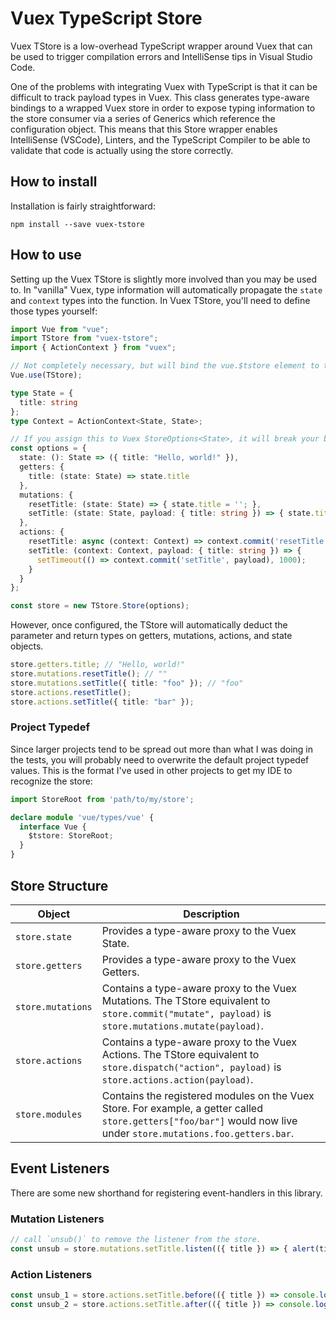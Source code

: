 # Vuex TypeScript Store

Vuex TStore is a low-overhead TypeScript wrapper around Vuex that can be used
to trigger compilation errors and IntelliSense tips in Visual Studio Code.

One of the problems with integrating Vuex with TypeScript is that it can be
difficult to track payload types in Vuex. This class generates type-aware
bindings to a wrapped Vuex store in order to expose typing information to the
store consumer via a series of Generics which reference the configuration
object. This means that this Store wrapper enables IntelliSense (VSCode),
Linters, and the TypeScript Compiler to be able to validate that code is
actually using the store correctly.

## How to install

Installation is fairly straightforward:

`npm install --save vuex-tstore`

## How to use

Setting up the Vuex TStore is slightly more involved than you may be used to.
In "vanilla" Vuex, type information will automatically propagate the `state`
and `context` types into the function. In Vuex TStore, you'll need to define
those types yourself:

```typescript
import Vue from "vue";
import TStore from "vuex-tstore";
import { ActionContext } from "vuex";

// Not completely necessary, but will bind the vue.$tstore element to the TStore
Vue.use(TStore);

type State = {
  title: string
};
type Context = ActionContext<State, State>;

// If you assign this to Vuex StoreOptions<State>, it will break your bindings.
const options = {
  state: (): State => ({ title: "Hello, world!" }),
  getters: {
    title: (state: State) => state.title
  },
  mutations: {
    resetTitle: (state: State) => { state.title = ''; },
    setTitle: (state: State, payload: { title: string }) => { state.title = payload.title; }
  },
  actions: {
    resetTitle: async (context: Context) => context.commit('resetTitle'),
    setTitle: (context: Context, payload: { title: string }) => {
      setTimeout(() => context.commit('setTitle', payload), 1000);
    }
  }
};

const store = new TStore.Store(options);
```

However, once configured, the TStore will automatically deduct the parameter
and return types on getters, mutations, actions, and state objects.

```typescript
store.getters.title; // "Hello, world!"
store.mutations.resetTitle(); // ""
store.mutations.setTitle({ title: "foo" }); // "foo"
store.actions.resetTitle();
store.actions.setTitle({ title: "bar" });
```

### Project Typedef

Since larger projects tend to be spread out more than what I was doing in the
tests, you will probably need to overwrite the default project typedef values.
This is the format I've used in other projects to get my IDE to recognize the
store:

```typescript
import StoreRoot from 'path/to/my/store';

declare module 'vue/types/vue' {
  interface Vue {
    $tstore: StoreRoot;
  }
}
```

## Store Structure

| Object            | Description                                                                                                                                                        |
| ----------------- | ------------------------------------------------------------------------------------------------------------------------------------------------------------------ |
| `store.state`     | Provides a type-aware proxy to the Vuex State.                                                                                                                     |
| `store.getters`   | Provides a type-aware proxy to the Vuex Getters.                                                                                                                   |
| `store.mutations` | Contains a type-aware proxy to the Vuex Mutations. The TStore equivalent to `store.commit("mutate", payload)` is `store.mutations.mutate(payload)`.                |
| `store.actions`   | Contains a type-aware proxy to the Vuex Actions. The TStore equivalent to `store.dispatch("action", payload)` is `store.actions.action(payload)`.                  |
| `store.modules`   | Contains the registered modules on the Vuex Store. For example, a getter called `store.getters["foo/bar"]` would now live under `store.mutations.foo.getters.bar`. |

## Event Listeners

There are some new shorthand for registering event-handlers in this library.

### Mutation Listeners

```typescript
// call `unsub()` to remove the listener from the store.
const unsub = store.mutations.setTitle.listen(({ title }) => { alert(title); });
```

### Action Listeners

```typescript
const unsub_1 = store.actions.setTitle.before(({ title }) => console.log(`Updating title to ${title}`));
const unsub_2 = store.actions.setTitle.after(({ title }) => console.log(`Finished updating title to ${title}`));
```

